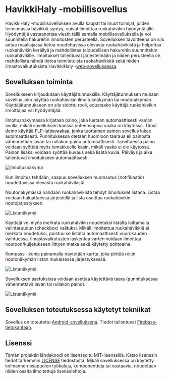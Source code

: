 # HavikkiHaly -mobiilisovellus

HavikkiHaly -mobiilisovelluksen avulla kaupat tai muut toimijat, joiden toiminnassa hävikkiä syntyy, voivat ilmoittaa ruokahävikin hyödyntäjälle. Hyödyntäjä vastaanottaa viestit tällä samalla mobiilisovelluksella ja voi suunnitella hakureitin ilmoitusten perusteella. Sovelluksen tavoitteena on siis antaa reaaliajassa tietoa noudettavissa olevasta ruokahävikistä ja helpottaa ruokahävikin keräilyä ja mahdollistaa taloudellisen hakureitin suunnittelun ruokahävikille. Ilmoitukset tallentuvat järjestelmään ja niiden perusteella on mahdollista nähdä tietoa toimitetuista ruokahävikistä sekä niiden ilmastovaikutuksista HavikkiHaly -[web-sovelluksessa](https://github.com/Biodibi/kiertotalous_web).

## Sovelluksen toiminta

Sovellukseen kirjaudutaan käyttäjätunnuksilla. Käyttäjätunnuksen mukaan sovellus joko näyttää ruokahävikin ilmoitusnäkymän tai noutonäkymän. Käyttäjätunnukseen on siis sidottu rooli, edustaako käyttäjä ruokahävikin ilmoittajaa vai hyödyntäjää.

Ilmoitusnäkymässä kirjataan paino, joka luetaan automaattisesti vaa'an avulla, mikäli sovelluksen kanssa yhteensopiva vaaka on käytössä. Tämä demo käyttää [FLP-lattiavaakaa](https://www.teollisuusvaaka.fi/lattiavaaka/#FLP), jonka tuottaman painon sovellus lukee automaattisesti. Punnituksessa otetaan huomioon taaraus eli painosta vähennetään lavan tai rullakon paino automaattisesti. Tarvittaessa paino voidaan syöttää myös lomakkeelle käsin, mikäli vaaka ei ole käytössä. Painon lisäksi voidaan syöttää kuvaus sekä lisätä kuvia. Päiväys ja aika tallentuvat ilmoitukseen automaattisesti.

![Ilmoitusnäkymä](https://github.com/Biodibi/kiertotalous_app/blob/master/images/ilmoitus.png)

Kun ilmoitus tehdään, saapuu sovelluksen huomautus (notifikaatio) noudettavissa olevasta ruokahävikistä.

Noutonäkymässä nähdään ruokahävikistä tehdyt ilmoitukset listana. Listaa voidaan haluattaessa järjestellä ja lista osoittaa ruokahävikin noutojärjestyksen.

![Listanäkymä](https://github.com/Biodibi/kiertotalous_app/blob/master/images/lista.png)

Käyttäjä voi myös merkata ruokahävikin noudetuksi listalta laittamalla valintaruudun (checkbox) valituksi. Mikäli ilmoitettua ruokahävikkiä ei merkata noudetuksi, poistuu se listalta automaattisesti vuorokauden vaihtuessa. 
Ilmastovaikutusten laskentaa varten voidaan ilmoittaa noutoon/kuljetukseen liittyen matka sekä käytetty polttoaine.

Kompassi-ikonia painamalla näytetään kartta, joka piirtää reitin noutonäkymän listan mukaisessa järjestyksessä.

![Listanäkymä](https://github.com/Biodibi/kiertotalous_app/blob/master/images/kartta.png)

Sovelluksen asetuksissa voidaan asettaa käytettävä taara (punnituksessa vähennettävä lavan tai rullakon paino).

![Listanäkymä](https://github.com/Biodibi/kiertotalous_app/blob/master/images/asetukset.png)

## Sovelluksen toteutuksessa käytetyt tekniikat

Sovellus on toteutettu [Android-sovelluksena](https://developer.android.com). Tiedot tallentuvat [Firebase-tietokantaan](https://firebase.google.com).

## Lisenssi

Tämän projektin lähdekoodi on lisenssoitu MIT-lisenssillä. Katso lisenssin tiedot tarkemmin [LICENSE](https://github.com/Biodibi/kiertotalous_app/blob/master/LICENSE.md) tiedostosta. Mikäli sovelluksessa on käytetty kolmannen osapuolen työkaluja, komponentteja tai vastaavia, noudetaan niiden osalta ilmoitettuja lisenssiehtoja.

